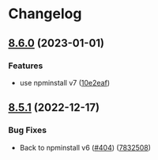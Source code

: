 # Changelog

## [8.6.0](https://github.com/cnpm/cnpm/compare/v8.5.1...v8.6.0) (2023-01-01)


### Features

* use npminstall v7 ([10e2eaf](https://github.com/cnpm/cnpm/commit/10e2eaf5af483189805ec439ac8590526753204c))

## [8.5.1](https://github.com/cnpm/cnpm/compare/v8.5.0...v8.5.1) (2022-12-17)


### Bug Fixes

* Back to npminstall v6 ([#404](https://github.com/cnpm/cnpm/issues/404)) ([7832508](https://github.com/cnpm/cnpm/commit/7832508a374b71715df9fd6970875a6a7428b3f2))

